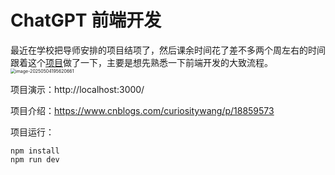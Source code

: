 # ChatGPT 前端开发

最近在学校把导师安排的项目结项了，然后课余时间花了差不多两个周左右的时间跟着这个[项目](https://x.zhixing.co/courses/react-hands-on-tutorial-for-beginners)做了一下，主要是想先熟悉一下前端开发的大致流程。
<img src="https://img.curiosity.wang/images/2025/05/04/image-20250504195620661.png" alt="image-20250504195620661" style="zoom:50%;" />

项目演示：http://localhost:3000/

项目介绍：https://www.cnblogs.com/curiositywang/p/18859573

项目运行：
```
npm install
npm run dev
```
